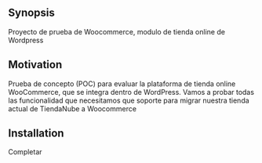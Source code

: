 ## Synopsis

Proyecto de prueba de Woocommerce, modulo de tienda online de Wordpress

## Motivation

Prueba de concepto (POC) para evaluar la plataforma de tienda online WooCommerce, que se integra dentro de WordPress. Vamos a probar todas las funcionalidad que necesitamos que soporte para migrar nuestra tienda actual de TiendaNube a Woocommerce

## Installation

Completar

